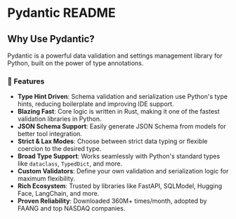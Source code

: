 # Pydantic README

## Why Use Pydantic?

Pydantic is a powerful data validation and settings management library for Python, built on the power of type annotations.

### 🚀 Features

- **Type Hint Driven**: Schema validation and serialization use Python's type hints, reducing boilerplate and improving IDE support.
- **Blazing Fast**: Core logic is written in Rust, making it one of the fastest validation libraries in Python.
- **JSON Schema Support**: Easily generate JSON Schema from models for better tool integration.
- **Strict & Lax Modes**: Choose between strict data typing or flexible coercion to the desired type.
- **Broad Type Support**: Works seamlessly with Python's standard types like `dataclass`, `TypedDict`, and more.
- **Custom Validators**: Define your own validation and serialization logic for maximum flexibility.
- **Rich Ecosystem**: Trusted by libraries like FastAPI, SQLModel, Hugging Face, LangChain, and more.
- **Proven Reliability**: Downloaded 360M+ times/month, adopted by FAANG and top NASDAQ companies.